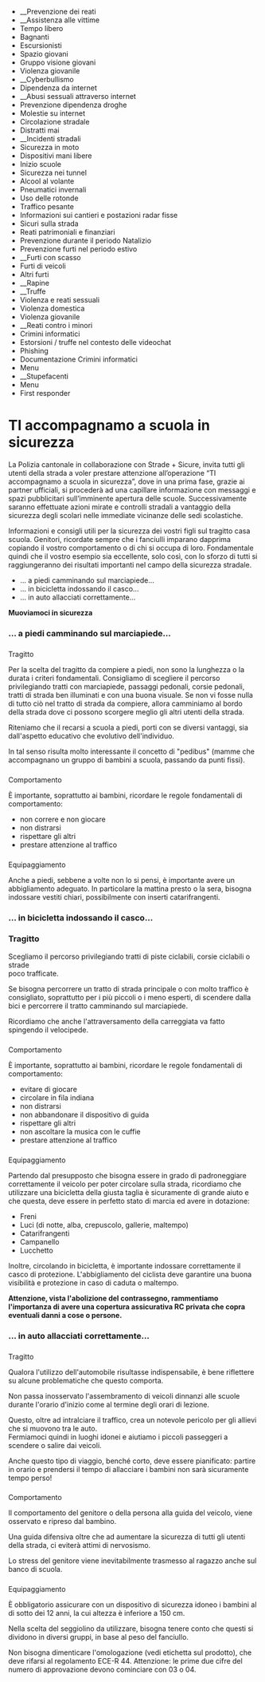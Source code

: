   * __Prevenzione dei reati
  *  __Assistenza alle vittime
  * Tempo libero
  * Bagnanti
  * Escursionisti
  * Spazio giovani
  * Gruppo visione giovani
  * Violenza giovanile
  *  __Cyberbullismo
  * Dipendenza da internet
  *  __Abusi sessuali attraverso internet
  * Prevenzione dipendenza droghe
  * Molestie su internet
  * Circolazione stradale
  * Distratti mai
  *  __Incidenti stradali
  * Sicurezza in moto
  * Dispositivi mani libere
  * Inizio scuole
  * Sicurezza nei tunnel
  * Alcool al volante
  * Pneumatici invernali
  * Uso delle rotonde
  * Traffico pesante
  * Informazioni sui cantieri e postazioni radar fisse
  * Sicuri sulla strada
  * Reati patrimoniali e finanziari
  * Prevenzione durante il periodo Natalizio
  * Prevenzione furti nel periodo estivo
  *  __Furti con scasso
  * Furti di veicoli
  * Altri furti
  *  __Rapine
  *  __Truffe
  * Violenza e reati sessuali
  * Violenza domestica
  * Violenza giovanile
  *  __Reati contro i minori
  * Crimini informatici
  * Estorsioni / truffe nel contesto delle videochat
  * Phishing
  * Documentazione Crimini informatici
  * Menu
  *  __Stupefacenti
  * Menu
  * First responder

#  TI accompagnamo a scuola in sicurezza

La Polizia cantonale in collaborazione con Strade + Sicure, invita tutti gli
utenti della strada a voler prestare attenzione all’operazione “TI
accompagnamo a scuola in sicurezza”, dove in una prima fase, grazie ai partner
ufficiali, si procederà ad una capillare informazione con messaggi e spazi
pubblicitari sull’imminente apertura delle scuole. Successivamente saranno
effettuate azioni mirate e controlli stradali a vantaggio della sicurezza
degli scolari nelle immediate vicinanze delle sedi scolastiche.

Informazioni e consigli utili per la sicurezza dei vostri figli sul tragitto
casa scuola. Genitori, ricordate sempre che i fanciulli imparano dapprima
copiando il vostro comportamento o di chi si occupa di loro. Fondamentale
quindi che il vostro esempio sia eccellente, solo così, con lo sforzo di tutti
si raggiungeranno dei risultati importanti nel campo della sicurezza stradale.

  * ... a piedi camminando sul marciapiede...
  * ... in bicicletta indossando il casco...
  * ... in auto allacciati correttamente...

 **Muoviamoci in sicurezza**

###  … a piedi camminando sul marciapiede…

###  
Tragitto

Per la scelta del tragitto da compiere a piedi, non sono la lunghezza o la
durata i criteri fondamentali. Consigliamo di scegliere il percorso
privilegiando tratti con marciapiede, passaggi pedonali, corsie pedonali,
tratti di strada ben illuminati e con una buona visuale. Se non vi fosse nulla
di tutto ciò nel tratto di strada da compiere, allora camminiamo al bordo
della strada dove ci possono scorgere meglio gli altri utenti della strada.

Riteniamo che il recarsi a scuola a piedi, porti con se diversi vantaggi, sia
dall'aspetto educativo che evolutivo dell'individuo.

In tal senso risulta molto interessante il concetto di "pedibus" (mamme che
accompagnano un gruppo di bambini a scuola, passando da punti fissi).

###  
Comportamento

È importante, soprattutto ai bambini, ricordare le regole fondamentali di
comportamento:

  * non correre e non giocare
  * non distrarsi
  * rispettare gli altri
  * prestare attenzione al traffico

###  
Equipaggiamento

Anche a piedi, sebbene a volte non lo si pensi, è importante avere un
abbigliamento adeguato. In particolare la mattina presto o la sera, bisogna
indossare vestiti chiari, possibilmente con inserti catarifrangenti.

###  … in bicicletta indossando il casco…

### Tragitto

Scegliamo il percorso privilegiando tratti di piste ciclabili, corsie
ciclabili o strade  
poco trafficate.

Se bisogna percorrere un tratto di strada principale o con molto traffico è
consigliato, soprattutto per i più piccoli o i meno esperti, di scendere dalla
bici e percorrere il tratto camminando sul marciapiede.

Ricordiamo che anche l'attraversamento della carreggiata va fatto spingendo il
velocipede.

###  
Comportamento

È importante, soprattutto ai bambini, ricordare le regole fondamentali di
comportamento:

  * evitare di giocare
  * circolare in fila indiana
  * non distrarsi 
  * non abbandonare il dispositivo di guida
  * rispettare gli altri
  * non ascoltare la musica con le cuffie
  * prestare attenzione al traffico

###  
Equipaggiamento

Partendo dal presupposto che bisogna essere in grado di padroneggiare
correttamente il veicolo per poter circolare sulla strada, ricordiamo che
utilizzare una bicicletta della giusta taglia è sicuramente di grande aiuto e
che questa, deve essere in perfetto stato di marcia ed avere in dotazione:

  * Freni
  * Luci (di notte, alba, crepuscolo, gallerie, maltempo)
  * Catarifrangenti
  * Campanello
  * Lucchetto

Inoltre, circolando in bicicletta, è importante indossare correttamente il
casco di protezione. L'abbigliamento del ciclista deve garantire una buona
visibilità e protezione in caso di caduta o maltempo.

**Attenzione, vista l'abolizione del contrassegno, rammentiamo l'importanza di
avere una copertura assicurativa RC privata che copra eventuali danni a cose o
persone.**

###  … in auto allacciati correttamente…

###  
Tragitto

Qualora l'utilizzo dell'automobile risultasse indispensabile, è bene
riflettere su alcune problematiche che questo comporta.

Non passa inosservato l'assembramento di veicoli dinnanzi alle scuole durante
l'orario d'inizio come al termine degli orari di lezione.

Questo, oltre ad intralciare il traffico, crea un notevole pericolo per gli
allievi che si muovono tra le auto.  
Fermiamoci quindi in luoghi idonei e aiutiamo i piccoli passeggeri a scendere
o salire dai veicoli.

Anche questo tipo di viaggio, benché corto, deve essere pianificato: partire
in orario e prendersi il tempo di allacciare i bambini non sarà sicuramente
tempo perso!

###  
Comportamento

Il comportamento del genitore o della persona alla guida del veicolo, viene
osservato e ripreso dal bambino.

Una guida difensiva oltre che ad aumentare la sicurezza di tutti gli utenti
della strada, ci eviterà attimi di nervosismo.

Lo stress del genitore viene inevitabilmente trasmesso al ragazzo anche sul
banco di scuola.

###  
Equipaggiamento

È obbligatorio assicurare con un dispositivo di sicurezza idoneo i bambini al
di sotto dei 12 anni, la cui altezza è inferiore a 150 cm.

Nella scelta del seggiolino da utilizzare, bisogna tenere conto che questi si
dividono in diversi gruppi, in base al peso del fanciullo.

Non bisogna dimenticare l'omologazione (vedi etichetta sul prodotto), che deve
rifarsi al regolamento ECE-R 44. Attenzione: le prime due cifre del numero di
approvazione devono cominciare con 03 o 04.

